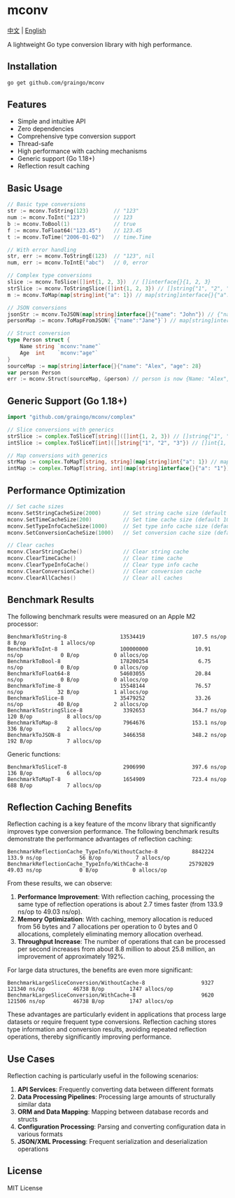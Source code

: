 # mconv

[中文](README.md) | [English](README_EN.md)

A lightweight Go type conversion library with high performance.

## Installation

```bash
go get github.com/graingo/mconv
```

## Features

- Simple and intuitive API
- Zero dependencies
- Comprehensive type conversion support
- Thread-safe
- High performance with caching mechanisms
- Generic support (Go 1.18+)
- Reflection result caching

## Basic Usage

```go
// Basic type conversions
str := mconv.ToString(123)        // "123"
num := mconv.ToInt("123")         // 123
b := mconv.ToBool(1)              // true
f := mconv.ToFloat64("123.45")    // 123.45
t := mconv.ToTime("2006-01-02")   // time.Time

// With error handling
str, err := mconv.ToStringE(123)  // "123", nil
num, err := mconv.ToIntE("abc")   // 0, error

// Complex type conversions
slice := mconv.ToSlice([]int{1, 2, 3})  // []interface{}{1, 2, 3}
strSlice := mconv.ToStringSlice([]int{1, 2, 3}) // []string{"1", "2", "3"}
m := mconv.ToMap(map[string]int{"a": 1}) // map[string]interface{}{"a": 1}

// JSON conversions
jsonStr := mconv.ToJSON(map[string]interface{}{"name": "John"}) // {"name":"John"}
personMap := mconv.ToMapFromJSON(`{"name":"Jane"}`) // map[string]interface{}{"name": "Jane"}

// Struct conversion
type Person struct {
    Name string `mconv:"name"`
    Age  int    `mconv:"age"`
}
sourceMap := map[string]interface{}{"name": "Alex", "age": 28}
var person Person
err := mconv.Struct(sourceMap, &person) // person is now {Name: "Alex", Age: 28}
```

## Generic Support (Go 1.18+)

```go
import "github.com/graingo/mconv/complex"

// Slice conversions with generics
strSlice := complex.ToSliceT[string]([]int{1, 2, 3}) // []string{"1", "2", "3"}
intSlice := complex.ToSliceT[int]([]string{"1", "2", "3"}) // []int{1, 2, 3}

// Map conversions with generics
strMap := complex.ToMapT[string, string](map[string]int{"a": 1}) // map[string]string{"a": "1"}
intMap := complex.ToMapT[string, int](map[string]interface{}{"a": "1"}) // map[string]int{"a": 1}
```

## Performance Optimization

```go
// Set cache sizes
mconv.SetStringCacheSize(2000)       // Set string cache size (default 1000)
mconv.SetTimeCacheSize(200)          // Set time cache size (default 100)
mconv.SetTypeInfoCacheSize(1000)     // Set type info cache size (default 1000)
mconv.SetConversionCacheSize(1000)   // Set conversion cache size (default 1000)

// Clear caches
mconv.ClearStringCache()             // Clear string cache
mconv.ClearTimeCache()               // Clear time cache
mconv.ClearTypeInfoCache()           // Clear type info cache
mconv.ClearConversionCache()         // Clear conversion cache
mconv.ClearAllCaches()               // Clear all caches
```

## Benchmark Results

The following benchmark results were measured on an Apple M2 processor:

```
BenchmarkToString-8                 13534419               107.5 ns/op            8 B/op           1 allocs/op
BenchmarkToInt-8                    100000000               10.91 ns/op            0 B/op           0 allocs/op
BenchmarkToBool-8                   178200254                6.75 ns/op            0 B/op           0 allocs/op
BenchmarkToFloat64-8                54603055                20.84 ns/op            0 B/op           0 allocs/op
BenchmarkToTime-8                   15548144                76.57 ns/op           32 B/op           1 allocs/op
BenchmarkToSlice-8                  35479252                33.26 ns/op           40 B/op           2 allocs/op
BenchmarkToStringSlice-8             3392653               364.7 ns/op           120 B/op           8 allocs/op
BenchmarkToMap-8                     7964676               153.1 ns/op           336 B/op           2 allocs/op
BenchmarkToJSON-8                    3466358               348.2 ns/op           192 B/op           7 allocs/op
```

Generic functions:

```
BenchmarkToSliceT-8                  2906990               397.6 ns/op          136 B/op           6 allocs/op
BenchmarkToMapT-8                    1654909               723.4 ns/op          688 B/op           7 allocs/op
```

## Reflection Caching Benefits

Reflection caching is a key feature of the mconv library that significantly improves type conversion performance. The following benchmark results demonstrate the performance advantages of reflection caching:

```
BenchmarkReflectionCache_TypeInfo/WithoutCache-8           8842224               133.9 ns/op            56 B/op           7 allocs/op
BenchmarkReflectionCache_TypeInfo/WithCache-8             25792029                49.03 ns/op            0 B/op           0 allocs/op
```

From these results, we can observe:

1. **Performance Improvement**: With reflection caching, processing the same type of reflection operations is about 2.7 times faster (from 133.9 ns/op to 49.03 ns/op).
2. **Memory Optimization**: With caching, memory allocation is reduced from 56 bytes and 7 allocations per operation to 0 bytes and 0 allocations, completely eliminating memory allocation overhead.
3. **Throughput Increase**: The number of operations that can be processed per second increases from about 8.8 million to about 25.8 million, an improvement of approximately 192%.

For large data structures, the benefits are even more significant:

```
BenchmarkLargeSliceConversion/WithoutCache-8                  9327             121340 ns/op         46738 B/op        1747 allocs/op
BenchmarkLargeSliceConversion/WithCache-8                     9620             121506 ns/op         46738 B/op        1747 allocs/op
```

These advantages are particularly evident in applications that process large datasets or require frequent type conversions. Reflection caching stores type information and conversion results, avoiding repeated reflection operations, thereby significantly improving performance.

## Use Cases

Reflection caching is particularly useful in the following scenarios:

1. **API Services**: Frequently converting data between different formats
2. **Data Processing Pipelines**: Processing large amounts of structurally similar data
3. **ORM and Data Mapping**: Mapping between database records and structs
4. **Configuration Processing**: Parsing and converting configuration data in various formats
5. **JSON/XML Processing**: Frequent serialization and deserialization operations

## License

MIT License
